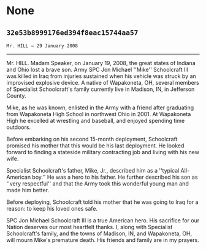 # None
## `32e53b8999176ed394f8eac15744aa57`
`Mr. HILL — 29 January 2008`

---


Mr. HILL. Madam Speaker, on January 19, 2008, the great states of 
Indiana and Ohio lost a brave son. Army SPC Jon Michael ''Mike'' 
Schoolcraft III was killed in Iraq from injuries sustained when his 
vehicle was struck by an improvised explosive device. A native of 
Wapakoneta, OH, several members of Specialist Schoolcraft's family 
currently live in Madison, IN, in Jefferson County.

Mike, as he was known, enlisted in the Army with a friend after 
graduating from Wapakoneta High School in northwest Ohio in 2001. At 
Wapakoneta High he excelled at wrestling and baseball, and enjoyed 
spending time outdoors.

Before embarking on his second 15-month deployment, Schoolcraft 
promised his mother that this would be his last deployment. He looked 
forward to finding a stateside military contracting job and living with 
his new wife.

Specialist Schoolcraft's father, Mike, Jr., described him as a 
''typical All-American boy.'' He was a hero to his father. He further 
described his son as ''very respectful'' and that the Army took this 
wonderful young man and made him better.

Before deploying, Schoolcraft told his mother that he was going to 
Iraq for a reason: to keep his loved ones safe.

SPC Jon Michael Schoolcraft III is a true American hero. His 
sacrifice for our Nation deserves our most heartfelt thanks. I, along 
with Specialist Schoolcraft's family, and the towns of Madison, IN, and 
Wapakoneta, OH, will mourn Mike's premature death. His friends and 
family are in my prayers.
